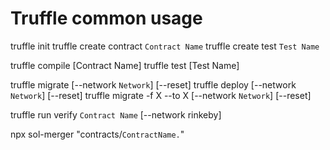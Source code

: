 # Truffle common usage

truffle init
truffle create contract `Contract Name`
truffle create test `Test Name`

truffle compile [Contract Name]
truffle test [Test Name]

truffle migrate [--network `Network`] [--reset]
truffle deploy [--network `Network`] [--reset]
truffle migrate -f X --to X [--network `Network`] [--reset]

truffle run verify `Contract Name` [--network rinkeby]

npx sol-merger "contracts/`ContractName.`"